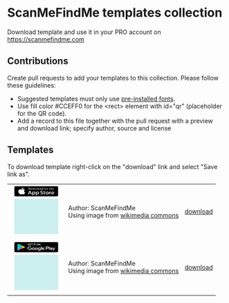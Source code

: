 # ScanMeFindMe templates collection

Download template and use it in your PRO account on https://scanmefindme.com 

## Contributions

Create pull requests to add your templates to this collection. Please follow these guidelines:

* Suggested templates must only use [pre-installed fonts](https://github.com/ScanMeFindMe/fonts). 
* Use fill color #CCEFF0 for the &lt;rect&gt; element with id="qr" (placeholder for the QR code).
* Add a record to this file together with the pull request with a preview and download link; 
  specify author, source and license

## Templates

To download template right-click on the "download" link and select "Save link as".

<table>
    <tr>
        <td><img src="templates/appstore_dark.svg" width="120" height="120"></td>
        <td>
            Author: ScanMeFindMe<br>
            Using image from <a href="https://commons.wikimedia.org/wiki/File:Download_on_the_App_Store_Badge.svg">wikimedia commons</a>
        </td>
        <td><a href="https://raw.githubusercontent.com/ScanMeFindMe/templates/master/templates/appstore_dark.svg">download</a></td>
    </tr>
    <tr>
        <td><img src="templates/googleplay_dark.svg" width="120" height="120"></td>
        <td>
            Author: ScanMeFindMe<br>
            Using image from <a href="https://commons.wikimedia.org/wiki/File:Google_Play_Store_badge_EN.svg">wikimedia commons</a>
        </td>
        <td><a href="https://raw.githubusercontent.com/ScanMeFindMe/templates/master/templates/googleplay_dark.svg">download</a></td>
    </tr>
</table>


